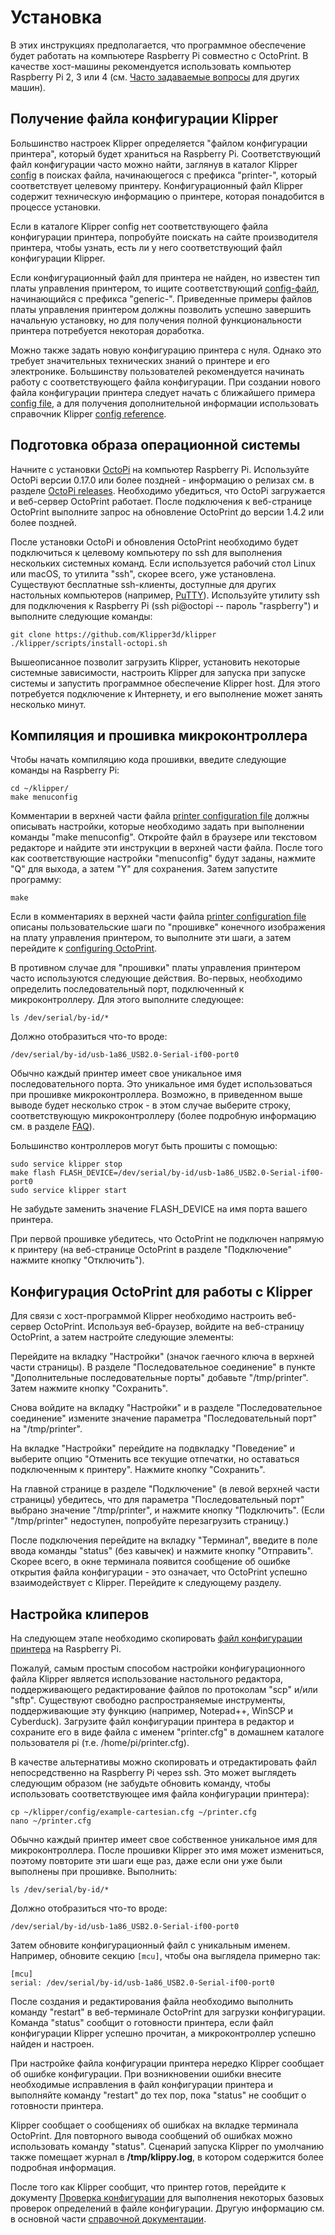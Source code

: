 # Установка

В этих инструкциях предполагается, что программное обеспечение будет работать на компьютере Raspberry Pi совместно с OctoPrint. В качестве хост-машины рекомендуется использовать компьютер Raspberry Pi 2, 3 или 4 (см. [Часто задаваемые вопросы](FAQ.md#can-i-run-klipper-on-something-other-than-a-raspberry-pi-3) для других машин).

## Получение файла конфигурации Klipper

Большинство настроек Klipper определяется "файлом конфигурации принтера", который будет храниться на Raspberry Pi. Соответствующий файл конфигурации часто можно найти, заглянув в каталог Klipper [config](../config/) в поисках файла, начинающегося с префикса "printer-", который соответствует целевому принтеру. Конфигурационный файл Klipper содержит техническую информацию о принтере, которая понадобится в процессе установки.

Если в каталоге Klipper config нет соответствующего файла конфигурации принтера, попробуйте поискать на сайте производителя принтера, чтобы узнать, есть ли у него соответствующий файл конфигурации Klipper.

Если конфигурационный файл для принтера не найден, но известен тип платы управления принтером, то ищите соответствующий [config-файл](../config/), начинающийся с префикса "generic-". Приведенные примеры файлов платы управления принтером должны позволить успешно завершить начальную установку, но для получения полной функциональности принтера потребуется некоторая доработка.

Можно также задать новую конфигурацию принтера с нуля. Однако это требует значительных технических знаний о принтере и его электронике. Большинству пользователей рекомендуется начинать работу с соответствующего файла конфигурации. При создании нового файла конфигурации принтера следует начать с ближайшего примера [config file](../config/), а для получения дополнительной информации использовать справочник Klipper [config reference](Config_Reference.md).

## Подготовка образа операционной системы

Начните с установки [OctoPi](https://github.com/guysoft/OctoPi) на компьютер Raspberry Pi. Используйте OctoPi версии 0.17.0 или более поздней - информацию о релизах см. в разделе [OctoPi releases](https://github.com/guysoft/OctoPi/releases). Необходимо убедиться, что OctoPi загружается и веб-сервер OctoPrint работает. После подключения к веб-странице OctoPrint выполните запрос на обновление OctoPrint до версии 1.4.2 или более поздней.

После установки OctoPi и обновления OctoPrint необходимо будет подключиться к целевому компьютеру по ssh для выполнения нескольких системных команд. Если используется рабочий стол Linux или macOS, то утилита "ssh", скорее всего, уже установлена. Существуют бесплатные ssh-клиенты, доступные для других настольных компьютеров (например, [PuTTY](https://www.chiark.greenend.org.uk/~sgtatham/putty/)). Используйте утилиту ssh для подключения к Raspberry Pi (ssh pi@octopi -- пароль "raspberry") и выполните следующие команды:

```
git clone https://github.com/Klipper3d/klipper
./klipper/scripts/install-octopi.sh
```

Вышеописанное позволит загрузить Klipper, установить некоторые системные зависимости, настроить Klipper для запуска при запуске системы и запустить программное обеспечение Klipper host. Для этого потребуется подключение к Интернету, и его выполнение может занять несколько минут.

## Компиляция и прошивка микроконтроллера

Чтобы начать компиляцию кода прошивки, введите следующие команды на Raspberry Pi:

```
cd ~/klipper/
make menuconfig
```

Комментарии в верхней части файла [printer configuration file](#obtain-a-klipper-configuration-file) должны описывать настройки, которые необходимо задать при выполнении команды "make menuconfig". Откройте файл в браузере или текстовом редакторе и найдите эти инструкции в верхней части файла. После того как соответствующие настройки "menuconfig" будут заданы, нажмите "Q" для выхода, а затем "Y" для сохранения. Затем запустите программу:

```
make
```

Если в комментариях в верхней части файла [printer configuration file](#obtain-a-klipper-configuration-file) описаны пользовательские шаги по "прошивке" конечного изображения на плату управления принтером, то выполните эти шаги, а затем перейдите к [configuring OctoPrint](#configuring-octoprint-to-use-klipper).

В противном случае для "прошивки" платы управления принтером часто используются следующие действия. Во-первых, необходимо определить последовательный порт, подключенный к микроконтроллеру. Для этого выполните следующее:

```
ls /dev/serial/by-id/*
```

Должно отобразиться что-то вроде:

```
/dev/serial/by-id/usb-1a86_USB2.0-Serial-if00-port0
```

Обычно каждый принтер имеет свое уникальное имя последовательного порта. Это уникальное имя будет использоваться при прошивке микроконтроллера. Возможно, в приведенном выше выводе будет несколько строк - в этом случае выберите строку, соответствующую микроконтроллеру (более подробную информацию см. в разделе [FAQ](FAQ.md#wheres-my-serial-port)).

Большинство контроллеров могут быть прошиты с помощью:

```
sudo service klipper stop
make flash FLASH_DEVICE=/dev/serial/by-id/usb-1a86_USB2.0-Serial-if00-port0
sudo service klipper start
```

Не забудьте заменить значение FLASH_DEVICE на имя порта вашего принтера.

При первой прошивке убедитесь, что OctoPrint не подключен напрямую к принтеру (на веб-странице OctoPrint в разделе "Подключение" нажмите кнопку "Отключить").

## Конфигурация OctoPrint для работы с Klipper

Для связи с хост-программой Klipper необходимо настроить веб-сервер OctoPrint. Используя веб-браузер, войдите на веб-страницу OctoPrint, а затем настройте следующие элементы:

Перейдите на вкладку "Настройки" (значок гаечного ключа в верхней части страницы). В разделе "Последовательное соединение" в пункте "Дополнительные последовательные порты" добавьте "/tmp/printer". Затем нажмите кнопку "Сохранить".

Снова войдите на вкладку "Настройки" и в разделе "Последовательное соединение" измените значение параметра "Последовательный порт" на "/tmp/printer".

На вкладке "Настройки" перейдите на подвкладку "Поведение" и выберите опцию "Отменить все текущие отпечатки, но оставаться подключенным к принтеру". Нажмите кнопку "Сохранить".

На главной странице в разделе "Подключение" (в левой верхней части страницы) убедитесь, что для параметра "Последовательный порт" выбрано значение "/tmp/printer", и нажмите кнопку "Подключить". (Если "/tmp/printer" недоступен, попробуйте перезагрузить страницу.)

После подключения перейдите на вкладку "Терминал", введите в поле ввода команды "status" (без кавычек) и нажмите кнопку "Отправить". Скорее всего, в окне терминала появится сообщение об ошибке открытия файла конфигурации - это означает, что OctoPrint успешно взаимодействует с Klipper. Перейдите к следующему разделу.

## Настройка клиперов

На следующем этапе необходимо скопировать [файл конфигурации принтера](#obtain-a-klipper-configuration-file) на Raspberry Pi.

Пожалуй, самым простым способом настройки конфигурационного файла Klipper является использование настольного редактора, поддерживающего редактирование файлов по протоколам "scp" и/или "sftp". Существуют свободно распространяемые инструменты, поддерживающие эту функцию (например, Notepad++, WinSCP и Cyberduck). Загрузите файл конфигурации принтера в редактор и сохраните его в виде файла с именем "printer.cfg" в домашнем каталоге пользователя pi (т.е. /home/pi/printer.cfg).

В качестве альтернативы можно скопировать и отредактировать файл непосредственно на Raspberry Pi через ssh. Это может выглядеть следующим образом (не забудьте обновить команду, чтобы использовать соответствующее имя файла конфигурации принтера):

```
cp ~/klipper/config/example-cartesian.cfg ~/printer.cfg
nano ~/printer.cfg
```

Обычно каждый принтер имеет свое собственное уникальное имя для микроконтроллера. После прошивки Klipper это имя может измениться, поэтому повторите эти шаги еще раз, даже если они уже были выполнены при прошивке. Выполнить:

```
ls /dev/serial/by-id/*
```

Должно отобразиться что-то вроде:

```
/dev/serial/by-id/usb-1a86_USB2.0-Serial-if00-port0
```

Затем обновите конфигурационный файл с уникальным именем. Например, обновите секцию `[mcu]`, чтобы она выглядела примерно так:

```
[mcu]
serial: /dev/serial/by-id/usb-1a86_USB2.0-Serial-if00-port0
```

После создания и редактирования файла необходимо выполнить команду "restart" в веб-терминале OctoPrint для загрузки конфигурации. Команда "status" сообщит о готовности принтера, если файл конфигурации Klipper успешно прочитан, а микроконтроллер успешно найден и настроен.

При настройке файла конфигурации принтера нередко Klipper сообщает об ошибке конфигурации. При возникновении ошибки внесите необходимые исправления в файл конфигурации принтера и выполняйте команду "restart" до тех пор, пока "status" не сообщит о готовности принтера.

Klipper сообщает о сообщениях об ошибках на вкладке терминала OctoPrint. Для повторного вывода сообщений об ошибках можно использовать команду "status". Сценарий запуска Klipper по умолчанию также помещает журнал в **/tmp/klippy.log**, в котором содержится более подробная информация.

После того как Klipper сообщит, что принтер готов, перейдите к документу [Проверка конфигурации](Config_checks.md) для выполнения некоторых базовых проверок определений в файле конфигурации. Другую информацию см. в основной части [справочной документации](Overview.md).
